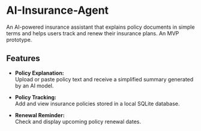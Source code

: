 # AI-Insurance-Agent
An AI-powered insurance assistant that explains policy documents in simple terms and helps users track and renew their insurance plans. An MVP prototype.


## Features

- **Policy Explanation:**  
  Upload or paste policy text and receive a simplified summary generated by an AI model.

- **Policy Tracking:**  
  Add and view insurance policies stored in a local SQLite database.

- **Renewal Reminder:**  
  Check and display upcoming policy renewal dates.
